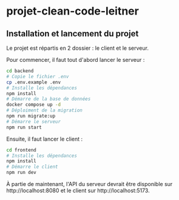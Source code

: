 # projet-clean-code-leitner


## Installation et lancement du projet

Le projet est répartis en 2 dossier : le client et le serveur.

Pour commencer, il faut tout d'abord lancer le serveur :

```sh
cd backend
# Copie le fichier .env
cp .env.example .env
# Installe les dépendances
npm install
# Démarre de la base de données
docker compose up -d
# Déploiment de la migration
npm run migrate:up
# Démarre le serveur
npm run start
```

Ensuite, il faut lancer le client :

```sh
cd frontend
# Installe les dépendances
npm install
# Démarre le client
npm run dev
```

À partie de maintenant, l'API du serveur devrait être disponible sur http://localhost:8080 et le client sur http://localhost:5173.
